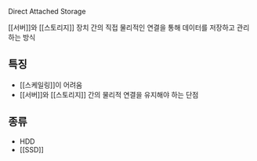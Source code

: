Direct Attached Storage

[[서버]]와 [[스토리지]] 장치 간의 직접 물리적인 연결을 통해 데이터를 저장하고 관리하는 방식

## 특징
- [[스케일링]]이 어려움
- [[서버]]와 [[스토리지]] 간의 물리적 연결을 유지해야 하는 단점

##  종류
- HDD
- [[SSD]]

